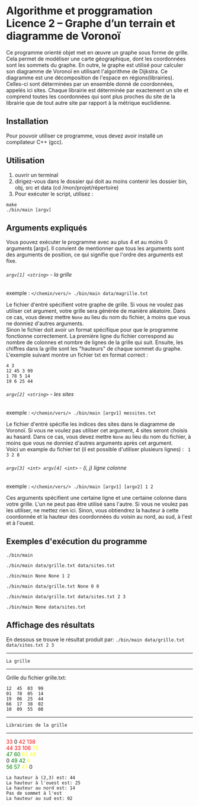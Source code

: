 # Algorithme et proggramation Licence 2 – Graphe d’un terrain et diagramme de Voronoï

Ce programme orienté objet met en œuvre un graphe sous forme de grille. Cela permet de modéliser une carte géographique, dont les coordonnées sont les sommets du graphe.
En outre, le graphe est utilisé pour calculer son diagramme de Voronoï en utilisant l'algorithme de Dijkstra. Ce diagramme est une décomposition de l'espace en régions(librairies). Celles-ci sont déterminées par un ensemble donné de coordonnées, appelés ici sites. Chaque librairie est déterminée par exactement un site et comprend toutes les coordonnées qui sont plus proches du site de la librairie que de tout autre site par rapport à la métrique euclidienne.

## Installation

Pour pouvoir utiliser ce programme, vous devez avoir installé un compilateur C++ (gcc).

## Utilisation

1. ouvrir un terminal
2. dirigez-vous dans le dossier qui doit au moins contenir les dossier bin, obj, src et data (cd /mon/projet/répertoire)
3. Pour exécuter le script, utilisez :

```
make
./bin/main [argv]
```

## Arguments expliqués

Vous pouvez exécuter le programme avec au plus 4 et au moins 0 arguments [argv]. Il convient de mentionner que tous les arguments sont des arguments de position, ce qui signifie que l'ordre des arguments est fixe.  

###### `argv[1] <string>` - la grille
exemple : `</chemin/vers/> ./bin/main data/magrille.txt `  

Le fichier d'entré spécifient votre graphe de grille. Si vous ne voulez pas utiliser cet argument, votre grille sera générée de manière aléatoire. Dans ce cas, vous devez mettre `None` au lieu du nom du fichier, à moins que vous ne donniez d'autres arguments.  
Sinon le fichier doit avoir un format spécifique pour que le programme fonctionne correctement. La première ligne du fichier correspond au nombre de colonnes et nombre de lignes de la grille qui suit. Ensuite, les chiffres dans la grille sont les "hauteurs" de chaque sommet du graphe.
L'exemple suivant montre un fichier txt en format correct :

```
4 3
12 45 3 99
1 78 5 14
19 6 25 44
```

###### `argv[2] <string>` - les sites

exemple : `</chemin/vers/> ./bin/main [argv1] messites.txt `

Le fichier d'entré spécifie les indices des sites dans le diagramme de Voronoï. Si vous ne voulez pas utiliser cet argument, 4 sites seront choisis au hasard. Dans ce cas, vous devez mettre `None` au lieu du nom du fichier, à moins que vous ne donniez d'autres arguments après cet argument.  
Voici un example du fichier txt (il est possible d'utiliser plusieurs lignes) :
` 1 3 2 8`

###### `argv[3] <int> argv[4] <int>` - (i, j) ligne colonne

exemple : `</chemin/vers/> ./bin/main [argv1] [argv2] 1 2 `

Ces arguments spécifient une certaine ligne et une certaine colonne dans votre grille. L'un ne peut pas être utilisé sans l'autre. Si vous ne voulez pas les utiliser, ne mettez rien ici. Sinon, vous obtiendrez la hauteur à cette coordonnée et la hauteur des coordonnées du voisin au nord, au sud, à l'est et à l'ouest.

## Exemples d'exécution du programme

```./bin/main```

```./bin/main data/grille.txt data/sites.txt```

```./bin/main None None 1 2```

```./bin/main data/grille.txt None 0 0```

```./bin/main data/grille.txt data/sites.txt 2 3```

```./bin/main None data/sites.txt```


## Affichage des résultats

En dessous se trouve le résultat produit par:
```./bin/main data/grille.txt data/sites.txt 2 3```


______________________________________________________
	La grille
______________________________________________________
Grille du fichier grille.txt:

	12  45  03  99 	 
	01  78  05  14  
	19  06  25  44  
	66  17  38  02  
	10  09  55  08  
______________________________________________________
	Librairies de la grille
______________________________________________________
<span style="color:red">33</span> 0 <span style="color:red">42 138</span>  
<span style="color:red">44</span>  <span style="color:red">33</span>  <span style="color:red">106</span>  <span style="color:yellow">78</span>  
<span style="color:green">47 60 </span> <span style="color:yellow">55 48</span>  
 0 <span style="color:green">49  42</span> <span style="color:yellow">6</span>    
<span style="color:green">56  57</span> <span style="color:yellow">47</span>  0

	La hauteur à (2,3) est: 44
	La hauteur à l'ouest est: 25
	La hauteur au nord est: 14
	Pas de sommet à l'est 
	La hauteur au sud est: 02
